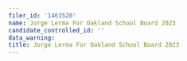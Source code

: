 ```yaml
---
filer_id: '1463520'
name: Jorge Lerma For Oakland School Board 2023
candidate_controlled_id: ''
data_warning: 
title: Jorge Lerma For Oakland School Board 2023
---
```

